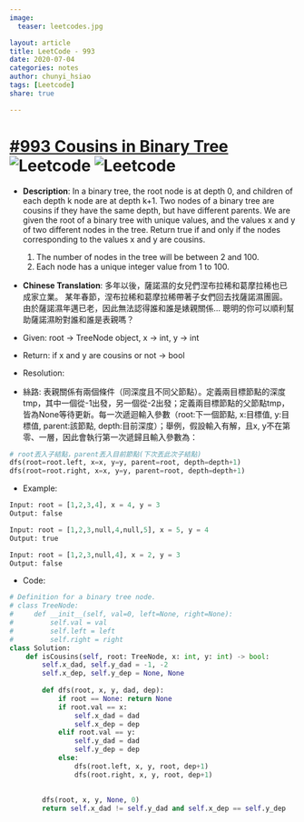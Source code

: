 ```yaml
---
image:
  teaser: leetcodes.jpg

layout: article
title: LeetCode - 993
date: 2020-07-04
categories: notes
author: chunyi_hsiao
tags: [Leetcode]
share: true

---
```

# [#993 Cousins in Binary Tree](https://leetcode.com/problems/cousins-in-binary-tree/) ![Leetcode](https://img.shields.io/badge/Easy-Leetcode-green.svg) ![Leetcode](https://img.shields.io/badge/WeekOne-MayChallange-red.svg)

- **Description**: In a binary tree, the root node is at depth 0, and children of each depth k node are at depth k+1.
    Two nodes of a binary tree are cousins if they have the same depth, but have different parents.
    We are given the root of a binary tree with unique values, and the values x and y of two different nodes in the tree.
    Return true if and only if the nodes corresponding to the values x and y are cousins.
    1. The number of nodes in the tree will be between 2 and 100.
    2. Each node has a unique integer value from 1 to 100.  

- **Chinese Translation**: 多年以後，薩諾濕的女兒們涅布拉稀和葛摩拉稀也已成家立業。
    某年春節，涅布拉稀和葛摩拉稀帶著子女們回去找薩諾濕團圓。
    由於薩諾濕年邁已老，因此無法認得誰和誰是婊親關係...
    聰明的你可以順利幫助薩諾濕盼對誰和誰是表親嗎？

- Given: root -> TreeNode object, x -> int, y -> int
- Return: if x and y are cousins or not -> bool
- Resolution: 
- 絲路: 表親關係有兩個條件（同深度且不同父節點）。定義兩目標節點的深度tmp，其中一個從-1出發，另一個從-2出發；定義兩目標節點的父節點tmp，皆為None等待更新。每一次遞迴輸入參數（root:下一個節點, x:目標值, y:目標值, parent:該節點, depth:目前深度）；舉例，假設輸入有解，且x, y不在第零、一層，因此會執行第一次遞歸且輸入參數為：

```python
# root丟入子結點，parent丟入目前節點(下次丟此次子結點)
dfs(root=root.left, x=x, y=y, parent=root, depth=depth+1)
dfs(root=root.right, x=x, y=y, parent=root, depth=depth+1)
```
  
- Example:

```python  
Input: root = [1,2,3,4], x = 4, y = 3
Output: false

Input: root = [1,2,3,null,4,null,5], x = 5, y = 4
Output: true

Input: root = [1,2,3,null,4], x = 2, y = 3
Output: false
```
- Code:

```python
# Definition for a binary tree node.
# class TreeNode:
#     def __init__(self, val=0, left=None, right=None):
#         self.val = val
#         self.left = left
#         self.right = right
class Solution:
    def isCousins(self, root: TreeNode, x: int, y: int) -> bool:
        self.x_dad, self.y_dad = -1, -2
        self.x_dep, self.y_dep = None, None
        
        def dfs(root, x, y, dad, dep):
            if root == None: return None
            if root.val == x:
                self.x_dad = dad
                self.x_dep = dep
            elif root.val == y:
                self.y_dad = dad
                self.y_dep = dep
            else:
                dfs(root.left, x, y, root, dep+1)
                dfs(root.right, x, y, root, dep+1)
            
            
        dfs(root, x, y, None, 0)
        return self.x_dad != self.y_dad and self.x_dep == self.y_dep
```
